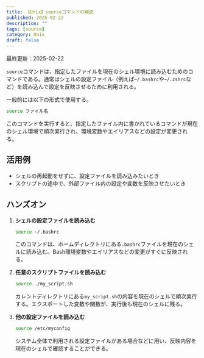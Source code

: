```yaml
---
title: 【Unix】sourceコマンドの解説
published: 2025-02-22
description: ""
tags: [source]
category: Unix
draft: false
---
```

最終更新：2025-02-22

`source`コマンドは、指定したファイルを現在のシェル環境に読み込むためのコマンドである。通常はシェルの設定ファイル（例えば`~/.bashrc`や`~/.zshrc`など）を読み込んで設定を反映させるために利用される。

一般的には以下の形式で使用する。

```bash
source ファイル名
```

このコマンドを実行すると、指定したファイル内に書かれているコマンドが現在のシェル環境で順次実行され、環境変数やエイリアスなどの設定が変更される。

## 活用例

- シェルの再起動をせずに、設定ファイルを読み込みたいとき  
- スクリプトの途中で、外部ファイル内の設定や変数を反映させたいとき

## ハンズオン

1. **シェルの設定ファイルを読み込む**  

   ```bash
   source ~/.bashrc
   ```

   このコマンドは、ホームディレクトリにある`.bashrc`ファイルを現在のシェルに読み込む。Bash環境変数やエイリアスなどの変更がすぐに反映される。

2. **任意のスクリプトファイルを読み込む**  

   ```bash
   source ./my_script.sh
   ```

   カレントディレクトリにある`my_script.sh`の内容を現在のシェルで順次実行する。エクスポートした変数や関数が、実行後も現在のシェルに残る。

3. **他の設定ファイルを読み込む**  

   ```bash
   source /etc/myconfig
   ```

   システム全体で利用される設定ファイルがある場合などに用い、反映内容を現在のシェルで確認することができる。

